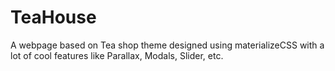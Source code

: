 # TeaHouse
A webpage based on Tea shop theme designed using materializeCSS with a lot of cool features like Parallax, Modals, Slider, etc.
